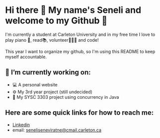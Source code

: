 # Hi there 👋 My name's Seneli and welcome to my Github 🐼

I'm currently a student at Carleton University and in my free time I love to play piano 🎹, read📚, volunteer🧑‍🤝‍🧑 and code!

This year I want to organize my github, so I'm using this README to keep myself accountable.

## 🔭 I’m currently working on:

* 💻 A personal website 
* ⚙️  My 3rd year project (still undecided)
* 🧵 My SYSC 3303 project using concurrency in Java 

## Here are some quick links for how to reach me:

* [Linkedin](https://www.linkedin.com/in/seneliseneviratne/)
* email: [seneliseneviratne@cmail.carleton.ca](seneliseneviratne@cmail.carleton.ca)


<!--
**Seneli/Seneli** is a ✨ _special_ ✨ repository because its `README.md` (this file) appears on your GitHub profile.

Here are some ideas to get you started:

- 🔭 I’m currently working on ...
- 🌱 I’m currently learning ...
- 👯 I’m looking to collaborate on ...
- 🤔 I’m looking for help with ...
- 💬 Ask me about ...
- 📫 How to reach me: ...
- 😄 Pronouns: ...
- ⚡ Fun fact: ...
-->
